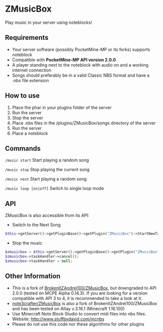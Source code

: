 # ZMusicBox
Play music in your server using noteblocks!

## Requirements
 - Your server software (possibly PocketMine-MP or its forks) supports noteblock
 - Compatible with **PocketMine-MP API version 2.0.0**
 - A player standing next to the noteblock with audio on and a working internet connection
 - Songs should preferably be in a valid Classic NBS format and have a .nbs file extension

## How to use
1) Place the phar in your plugins folder of the server
2) Run the server
3) Stop the server
4) Place .nbs files in the /plugins/ZMusicBox/songs directory of the server
5) Run the server
6) Place a noteblock

## Commands

`/music start` Start playing a random song

`/music stop` Stop playing the current song

`/music next` Start playing a random song

`/music loop [on|off]` Switch to single loop mode

## API
ZMusicBox is also accessible from its API:
 - Switch to the Next Song
```php
$this->getServer()->getPluginBase()->getPlugin("ZMusicBox")->StartNewTask();
```
 - Stop the music
```php
$zmusicbox = $this->getServer()->getPluginBase()->getPlugin("ZMusicBox");
$zmusicbox->taskHandler->cancel();
$zmusicbox->taskHandler = null;
```

## Other Information
 - This is a fork of [BrokenItZAndrei100/ZMusicBox](https://github.com/BrokenItZAndrei100/ZMusicBox), but downgraded to API 2.0.0 (tested on MCPE Alpha 0.14.3). If you are looking for a version compatible with API 3 to 4, it is recommended to take a look at it.
 - [note3crafter/ZMusicBox](https://github.com/note3crafter/ZMusicBox) is also a fork of BrokenItZAndrei100/ZMusicBox and has been tested on Altay v.3.16.1 (Minecraft 1.16.100)
 - Use Minecraft Note Block Studio to convert midi files into nbs files.
Website: http://www.stuffbydavid.com/mcnbs
 - Please do not use this code nor these algorithms for other plugins
